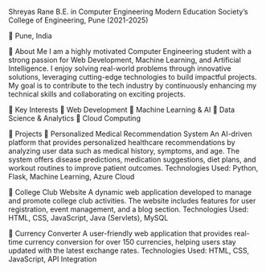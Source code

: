 Shreyas Rane
B.E. in Computer Engineering
Modern Education Society’s College of Engineering, Pune (2021-2025)

📍 Pune, India 

👋 About Me
I am a highly motivated Computer Engineering student with a strong passion for Web Development, Machine Learning, and Artificial Intelligence. I enjoy solving real-world problems through innovative solutions, leveraging cutting-edge technologies to build impactful projects. My goal is to contribute to the tech industry by continuously enhancing my technical skills and collaborating on exciting projects.

🎯 Key Interests
🔵 Web Development
🔵 Machine Learning & AI
🔵 Data Science & Analytics
🔵 Cloud Computing

🚀 Projects
🔹 Personalized Medical Recommendation System
An AI-driven platform that provides personalized healthcare recommendations by analyzing user data such as medical history, symptoms, and age. The system offers disease predictions, medication suggestions, diet plans, and workout routines to improve patient outcomes.
Technologies Used: Python, Flask, Machine Learning, Azure Cloud


🔹 College Club Website
A dynamic web application developed to manage and promote college club activities. The website includes features for user registration, event management, and a blog section.
Technologies Used: HTML, CSS, JavaScript, Java (Servlets), MySQL

🔹 Currency Converter
A user-friendly web application that provides real-time currency conversion for over 150 currencies, helping users stay updated with the latest exchange rates.
Technologies Used: HTML, CSS, JavaScript, API Integration

